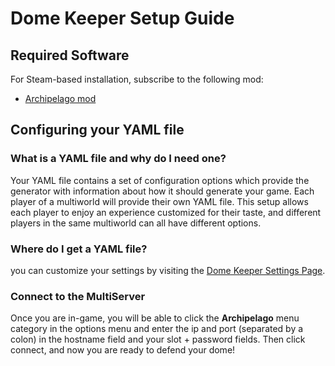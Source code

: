 # Dome Keeper Setup Guide

## Required Software

For Steam-based installation, subscribe to the following mod:

- [Archipelago mod](https://steamcommunity.com/sharedfiles/filedetails/?id=3148616716)

## Configuring your YAML file

### What is a YAML file and why do I need one?

Your YAML file contains a set of configuration options which provide the generator with information about how it should
generate your game. Each player of a multiworld will provide their own YAML file. This setup allows each player to enjoy
an experience customized for their taste, and different players in the same multiworld can all have different options.

### Where do I get a YAML file?

you can customize your settings by visiting
the [Dome Keeper Settings Page](/games/Dome%20Keeper/player-settings).

### Connect to the MultiServer

Once you are in-game, you will be able to click the **Archipelago** menu category in the options menu and enter the ip and port (separated by
a colon) in the hostname field and your slot + password fields. Then click connect, and now you are ready to defend your dome!
